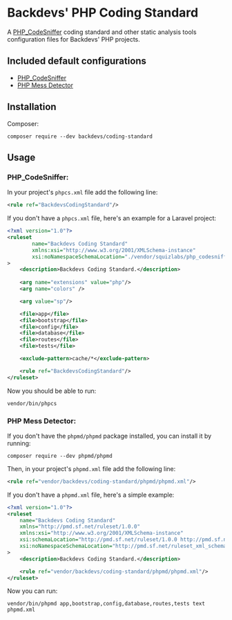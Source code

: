 # Backdevs' PHP Coding Standard

A [PHP_CodeSniffer](https://github.com/PHPCSStandards/PHP_CodeSniffer) coding standard and other static analysis tools configuration files for Backdevs' PHP projects.

## Included default configurations
- [PHP_CodeSniffer](./phpcs/phpcs.xml)
- [PHP Mess Detector](./phpmd/phpmd.xml)

## Installation

Composer:
```shell
composer require --dev backdevs/coding-standard
```

## Usage

### PHP_CodeSniffer:

In your project's `phpcs.xml` file add the following line:
```xml
<rule ref="BackdevsCodingStandard"/>
```

If you don't have a `phpcs.xml` file, here's an example for a Laravel project:
```xml
<?xml version="1.0"?>
<ruleset
        name="Backdevs Coding Standard"
        xmlns:xsi="http://www.w3.org/2001/XMLSchema-instance"
        xsi:noNamespaceSchemaLocation="./vendor/squizlabs/php_codesniffer/phpcs.xsd"
>
    <description>Backdevs Coding Standard.</description>
    
    <arg name="extensions" value="php"/>
    <arg name="colors" />

    <arg value="sp"/>

    <file>app</file>
    <file>bootstrap</file>
    <file>config</file>
    <file>database</file>
    <file>routes</file>
    <file>tests</file>

    <exclude-pattern>cache/*</exclude-pattern>

    <rule ref="BackdevsCodingStandard"/>
</ruleset>
```

Now you should be able to run:
```shell
vendor/bin/phpcs
```

### PHP Mess Detector:
If you don't have the `phpmd/phpmd` package installed, you can install it by running:
```shell
composer require --dev phpmd/phpmd
```

Then, in your project's `phpmd.xml` file add the following line:
```xml
<rule ref="vendor/backdevs/coding-standard/phpmd/phpmd.xml"/>
```

If you don't have a `phpmd.xml` file, here's a simple example:
```xml
<?xml version="1.0"?>
<ruleset
    name="Backdevs Coding Standard"
    xmlns="http://pmd.sf.net/ruleset/1.0.0"
    xmlns:xsi="http://www.w3.org/2001/XMLSchema-instance"
    xsi:schemaLocation="http://pmd.sf.net/ruleset/1.0.0 http://pmd.sf.net/ruleset_xml_schema.xsd"
    xsi:noNamespaceSchemaLocation="http://pmd.sf.net/ruleset_xml_schema.xsd"
>
    <description>Backdevs Coding Standard.</description>

    <rule ref="vendor/backdevs/coding-standard/phpmd/phpmd.xml"/>
</ruleset>
```

Now you can run:
```shell
vendor/bin/phpmd app,bootstrap,config,database,routes,tests text phpmd.xml
```
